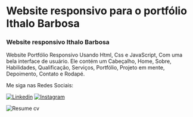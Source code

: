 # Website responsivo para o portfólio Ithalo Barbosa 

### Website responsivo Ithalo Barbosa 
Website Portfólio Responsivo Usando Html, Css e JavaScript, Com uma bela interface de usuário. Ele contém um Cabeçalho, Home, Sobre, Habilidades, Qualificação, Serviços, Portfólio, Projeto em mente, Depoimento, Contato e Rodapé.
<p> Me siga nas Redes Sociais:</p>

[![Linkedin](https://img.shields.io/badge/LinkedIn-0077B5?style=for-the-badge&logo=linkedin&logoColor=white
)](https://www.linkedin.com/in/ithalo-barbosa-60a46371/) 
[![Instagram](https://img.shields.io/badge/Instagram-E4405F?style=for-the-badge&logo=instagram&logoColor=white
)](https://www.instagram.com/_ithaloo/)



![Resume cv](/preview.png)
